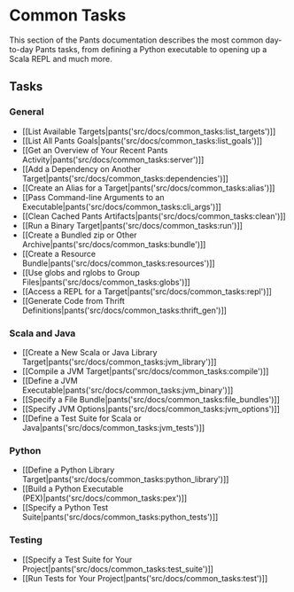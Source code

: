 # Common Tasks

This section of the Pants documentation describes the most common day-to-day Pants tasks, from defining a Python executable to opening up a Scala REPL and much more.

## Tasks

### General

* [[List Available Targets|pants('src/docs/common_tasks:list_targets')]]
* [[List All Pants Goals|pants('src/docs/common_tasks:list_goals')]]
* [[Get an Overview of Your Recent Pants Activity|pants('src/docs/common_tasks:server')]]
* [[Add a Dependency on Another Target|pants('src/docs/common_tasks:dependencies')]]
* [[Create an Alias for a Target|pants('src/docs/common_tasks:alias')]]
* [[Pass Command-line Arguments to an Executable|pants('src/docs/common_tasks:cli_args')]]
* [[Clean Cached Pants Artifacts|pants('src/docs/common_tasks:clean')]]
* [[Run a Binary Target|pants('src/docs/common_tasks:run')]]
* [[Create a Bundled zip or Other Archive|pants('src/docs/common_tasks:bundle')]]
* [[Create a Resource Bundle|pants('src/docs/common_tasks:resources')]]
* [[Use globs and rglobs to Group Files|pants('src/docs/common_tasks:globs')]]
* [[Access a REPL for a Target|pants('src/docs/common_tasks:repl')]]
* [[Generate Code from Thrift Definitions|pants('src/docs/common_tasks:thrift_gen')]]

### Scala and Java

* [[Create a New Scala or Java Library Target|pants('src/docs/common_tasks:jvm_library')]]
* [[Compile a JVM Target|pants('src/docs/common_tasks:compile')]]
* [[Define a JVM Executable|pants('src/docs/common_tasks:jvm_binary')]]
* [[Specify a File Bundle|pants('src/docs/common_tasks:file_bundles')]]
* [[Specify JVM Options|pants('src/docs/common_tasks:jvm_options')]]
* [[Define a Test Suite for Scala or Java|pants('src/docs/common_tasks:jvm_tests')]]

### Python

* [[Define a Python Library Target|pants('src/docs/common_tasks:python_library')]]
* [[Build a Python Executable (PEX)|pants('src/docs/common_tasks:pex')]]
* [[Specify a Python Test Suite|pants('src/docs/common_tasks:python_tests')]]

### Testing

* [[Specify a Test Suite for Your Project|pants('src/docs/common_tasks:test_suite')]]
* [[Run Tests for Your Project|pants('src/docs/common_tasks:test')]]
